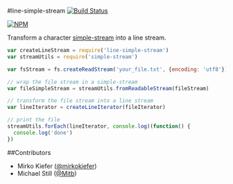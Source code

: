 #line-simple-stream
[![Build Status](https://travis-ci.org/mirkokiefer/line-simple-stream.png?branch=master)](https://travis-ci.org/mirkokiefer/line-simple-stream)

[![NPM](https://nodei.co/npm/line-simple-stream.png)](https://nodei.co/npm/line-simple-stream/)

Transform a character [simple-stream](https://github.com/creationix/js-git/blob/master/specs/simple-stream.md) into a line stream.

``` js
var createLineStream = require('line-simple-stream')
var streamUtils = require('simple-stream')

var fsStream = fs.createReadStream('your_file.txt', {encoding: 'utf8'})

// wrap the file stream in a simple-stream
var fileSimpleStream = streamUtils.fromReadableStream(fileStream)

// transform the file stream into a line stream
var lineIterator = createLineIterator(fileIterator)

// print the file
streamUtils.forEach(lineIterator, console.log)(function() {
  console.log('done')
})
```

##Contributors

- Mirko Kiefer ([@mirkokiefer](https://github.com/mirkokiefer))
- Michael Still ([@Mitb](https://github.com/Mitb))